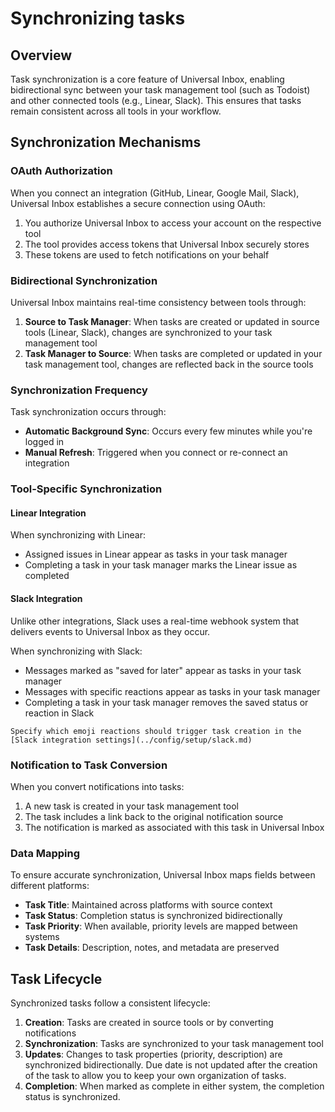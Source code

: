 # Synchronizing tasks

## Overview

Task synchronization is a core feature of Universal Inbox, enabling bidirectional sync between your task management tool (such as Todoist) and other connected tools (e.g., Linear, Slack). This ensures that tasks remain consistent across all tools in your workflow.

## Synchronization Mechanisms

### OAuth Authorization

When you connect an integration (GitHub, Linear, Google Mail, Slack), Universal Inbox establishes a secure connection using OAuth:

1. You authorize Universal Inbox to access your account on the respective tool
2. The tool provides access tokens that Universal Inbox securely stores
3. These tokens are used to fetch notifications on your behalf

### Bidirectional Synchronization

Universal Inbox maintains real-time consistency between tools through:

1. **Source to Task Manager**: When tasks are created or updated in source tools (Linear, Slack), changes are synchronized to your task management tool
2. **Task Manager to Source**: When tasks are completed or updated in your task management tool, changes are reflected back in the source tools

### Synchronization Frequency

Task synchronization occurs through:

- **Automatic Background Sync**: Occurs every few minutes while you're logged in
- **Manual Refresh**: Triggered when you connect or re-connect an integration
 
### Tool-Specific Synchronization

#### Linear Integration

When synchronizing with Linear:

- Assigned issues in Linear appear as tasks in your task manager
- Completing a task in your task manager marks the Linear issue as completed

#### Slack Integration

Unlike other integrations, Slack uses a real-time webhook system that delivers events to Universal Inbox as they occur.

When synchronizing with Slack:

- Messages marked as "saved for later" appear as tasks in your task manager
- Messages with specific reactions appear as tasks in your task manager
- Completing a task in your task manager removes the saved status or reaction in Slack

```admonish tip
Specify which emoji reactions should trigger task creation in the [Slack integration settings](../config/setup/slack.md)
```

### Notification to Task Conversion

When you convert notifications into tasks:

1. A new task is created in your task management tool
2. The task includes a link back to the original notification source
3. The notification is marked as associated with this task in Universal Inbox

### Data Mapping

To ensure accurate synchronization, Universal Inbox maps fields between different platforms:

- **Task Title**: Maintained across platforms with source context
- **Task Status**: Completion status is synchronized bidirectionally
- **Task Priority**: When available, priority levels are mapped between systems
- **Task Details**: Description, notes, and metadata are preserved

## Task Lifecycle

Synchronized tasks follow a consistent lifecycle:

1. **Creation**: Tasks are created in source tools or by converting notifications
2. **Synchronization**: Tasks are synchronized to your task management tool
3. **Updates**: Changes to task properties (priority, description) are synchronized bidirectionally. Due date is not updated after the creation of the task to allow you to keep your own organization of tasks.
4. **Completion**: When marked as complete in either system, the completion status is synchronized.
